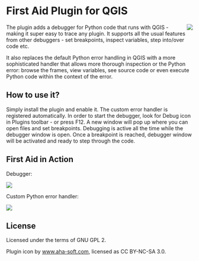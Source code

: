 # First Aid Plugin for QGIS

<img src="https://raw.githubusercontent.com/wonder-sk/qgis-first-aid-plugin/master/icon.png" align="right">

The plugin adds a debugger for Python code that runs with QGIS - making it super easy to trace any plugin.
It supports all the usual features from other debuggers - set breakpoints, inspect variables, step into/over
code etc.

It also replaces the default Python error handling in QGIS
with a more sophisticated handler that allows more thorough inspection
or the Python error: browse the frames, view variables, see source code
or even execute Python code within the context of the error.


## How to use it?

Simply install the plugin and enable it. The custom error handler is registered automatically.
In order to start the debugger, look for Debug icon in Plugins toolbar - or press F12. A new window
will pop up where you can open files and set breakpoints. Debugging is active all the time while
the debugger window is open. Once a breakpoint is reached, debugger window will be activated
and ready to step through the code.


## First Aid in Action

Debugger:

<img src="https://raw.githubusercontent.com/wonder-sk/qgis-first-aid-plugin/master/screenshot-debug.png">

Custom Python error handler:

<img src="https://raw.githubusercontent.com/wonder-sk/qgis-first-aid-plugin/master/screenshot.png">


## License

Licensed under the terms of GNU GPL 2.

Plugin icon by www.aha-soft.com, licensed as CC BY-NC-SA 3.0.
